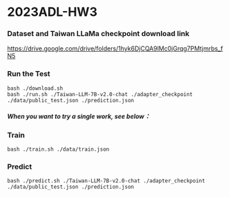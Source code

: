 # 2023ADL-HW3

### Dataset and Taiwan LLaMa checkpoint download link
https://drive.google.com/drive/folders/1hyk6DjCQA9lMc0jGrqg7PMtjmrbs_fN5

### Run the Test
```shell
bash ./download.sh
bash ./run.sh ./Taiwan-LLM-7B-v2.0-chat ./adapter_checkpoint ./data/public_test.json ./prediction.json
```

##### When you want to try a single work, see below：

### Train
```shell
bash ./train.sh ./data/train.json
```

### Predict
```shell
bash ./predict.sh ./Taiwan-LLM-7B-v2.0-chat ./adapter_checkpoint ./data/public_test.json ./prediction.json
```